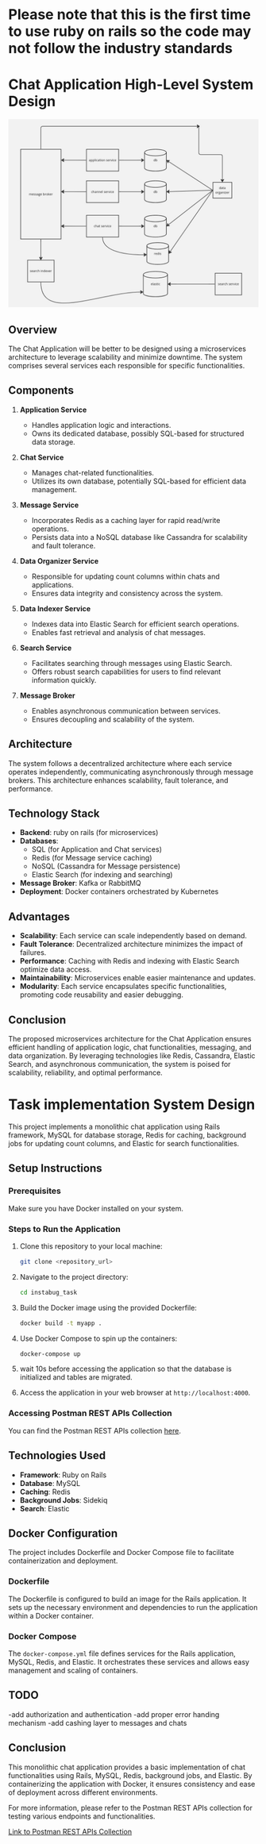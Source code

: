 # Please note that this is the first time to use ruby on rails so the code may not follow the industry standards
# Chat Application High-Level System Design
![Chat Application Design](./chat.jpg)
## Overview

The Chat Application will be better to be designed using a microservices architecture to leverage scalability and minimize downtime. The system comprises several services each responsible for specific functionalities.

## Components

1. **Application Service**
   - Handles application logic and interactions.
   - Owns its dedicated database, possibly SQL-based for structured data storage.

2. **Chat Service**
   - Manages chat-related functionalities.
   - Utilizes its own database, potentially SQL-based for efficient data management.

3. **Message Service**
   - Incorporates Redis as a caching layer for rapid read/write operations.
   - Persists data into a NoSQL database like Cassandra for scalability and fault tolerance.

4. **Data Organizer Service**
   - Responsible for updating count columns within chats and applications.
   - Ensures data integrity and consistency across the system.

5. **Data Indexer Service**
   - Indexes data into Elastic Search for efficient search operations.
   - Enables fast retrieval and analysis of chat messages.

6. **Search Service**
   - Facilitates searching through messages using Elastic Search.
   - Offers robust search capabilities for users to find relevant information quickly.

7. **Message Broker**
   - Enables asynchronous communication between services.
   - Ensures decoupling and scalability of the system.

## Architecture

The system follows a decentralized architecture where each service operates independently, communicating asynchronously through message brokers. This architecture enhances scalability, fault tolerance, and performance.

## Technology Stack

- **Backend**: ruby on rails (for microservices)
- **Databases**:
  - SQL (for Application and Chat services)
  - Redis (for Message service caching)
  - NoSQL (Cassandra for Message persistence)
  - Elastic Search (for indexing and searching)
- **Message Broker**: Kafka or RabbitMQ
- **Deployment**: Docker containers orchestrated by Kubernetes

## Advantages

- **Scalability**: Each service can scale independently based on demand.
- **Fault Tolerance**: Decentralized architecture minimizes the impact of failures.
- **Performance**: Caching with Redis and indexing with Elastic Search optimize data access.
- **Maintainability**: Microservices enable easier maintenance and updates.
- **Modularity**: Each service encapsulates specific functionalities, promoting code reusability and easier debugging.

## Conclusion

The proposed microservices architecture for the Chat Application ensures efficient handling of application logic, chat functionalities, messaging, and data organization. By leveraging technologies like Redis, Cassandra, Elastic Search, and asynchronous communication, the system is poised for scalability, reliability, and optimal performance.

# Task implementation System Design

This project implements a monolithic chat application using Rails framework, MySQL for database storage, Redis for caching, background jobs for updating count columns, and Elastic for search functionalities.

## Setup Instructions

### Prerequisites

Make sure you have Docker installed on your system.

### Steps to Run the Application

1. Clone this repository to your local machine:

    ```bash
    git clone <repository_url>
    ```

2. Navigate to the project directory:

    ```bash
    cd instabug_task
    ```

3. Build the Docker image using the provided Dockerfile:

    ```bash
    docker build -t myapp .
    ```

4. Use Docker Compose to spin up the containers:

    ```bash
    docker-compose up
    ```
5. wait 10s before accessing the application so that the database is initialized and tables are migrated.

6. Access the application in your web browser at `http://localhost:4000`.

### Accessing Postman REST APIs Collection

You can find the Postman REST APIs collection [here](./instbug_task.postman_collection.json).

## Technologies Used

- **Framework**: Ruby on Rails
- **Database**: MySQL
- **Caching**: Redis
- **Background Jobs**: Sidekiq
- **Search**: Elastic

## Docker Configuration

The project includes Dockerfile and Docker Compose file to facilitate containerization and deployment.

### Dockerfile

The Dockerfile is configured to build an image for the Rails application. It sets up the necessary environment and dependencies to run the application within a Docker container.

### Docker Compose

The `docker-compose.yml` file defines services for the Rails application, MySQL, Redis, and Elastic. It orchestrates these services and allows easy management and scaling of containers.
## TODO
-add authorization and authentication
-add proper error handing mechanism
-add cashing layer to messages and chats
## Conclusion

This monolithic chat application provides a basic implementation of chat functionalities using Rails, MySQL, Redis, background jobs, and Elastic. By containerizing the application with Docker, it ensures consistency and ease of deployment across different environments.

For more information, please refer to the Postman REST APIs collection for testing various endpoints and functionalities.

[Link to Postman REST APIs Collection](./instbug_task.postman_collection.json)
